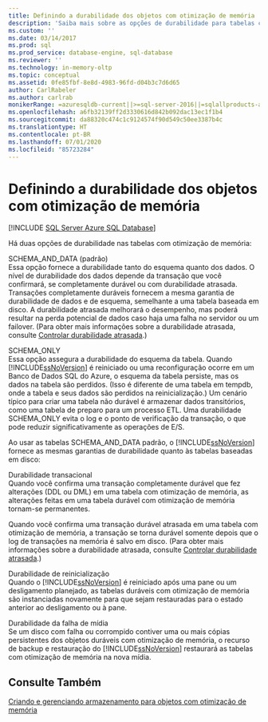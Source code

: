 ```yaml
---
title: Definindo a durabilidade dos objetos com otimização de memória | Microsoft Docs
description: 'Saiba mais sobre as opções de durabilidade para tabelas com otimização de memória no SQL Server: o SCHEMA_AND_DATA e o SCHEMA_ONLY padrão.'
ms.custom: ''
ms.date: 03/14/2017
ms.prod: sql
ms.prod_service: database-engine, sql-database
ms.reviewer: ''
ms.technology: in-memory-oltp
ms.topic: conceptual
ms.assetid: 0fe85fbf-8e8d-4983-96fd-d04b3c7d6d65
author: CarlRabeler
ms.author: carlrab
monikerRange: =azuresqldb-current||>=sql-server-2016||=sqlallproducts-allversions||>=sql-server-linux-2017||=azuresqldb-mi-current
ms.openlocfilehash: a6fb32139ff2d3330616d842b092dac13ec1f1b4
ms.sourcegitcommit: da88320c474c1c9124574f90d549c50ee3387b4c
ms.translationtype: HT
ms.contentlocale: pt-BR
ms.lasthandoff: 07/01/2020
ms.locfileid: "85723284"
---
```

# <a name="defining-durability-for-memory-optimized-objects"></a>Definindo a durabilidade dos objetos com otimização de memória
[!INCLUDE [SQL Server Azure SQL Database](../../includes/applies-to-version/sql-asdb.md)]

  Há duas opções de durabilidade nas tabelas com otimização de memória:  
  
 SCHEMA_AND_DATA (padrão)  
 Essa opção fornece a durabilidade tanto do esquema quanto dos dados. O nível de durabilidade dos dados depende da transação que você confirmará, se completamente durável ou com durabilidade atrasada. Transações completamente duráveis fornecem a mesma garantia de durabilidade de dados e de esquema, semelhante a uma tabela baseada em disco. A durabilidade atrasada melhorará o desempenho, mas poderá resultar na perda potencial de dados caso haja uma falha no servidor ou um failover. (Para obter mais informações sobre a durabilidade atrasada, consulte [Controlar durabilidade atrasada](../../relational-databases/logs/control-transaction-durability.md).)  
  
 SCHEMA_ONLY  
 Essa opção assegura a durabilidade do esquema da tabela. Quando [!INCLUDE[ssNoVersion](../../includes/ssnoversion-md.md)] é reiniciado ou uma reconfiguração ocorre em um Banco de Dados SQL do Azure, o esquema da tabela persiste, mas os dados na tabela são perdidos. (Isso é diferente de uma tabela em tempdb, onde a tabela e seus dados são perdidos na reinicialização.) Um cenário típico para criar uma tabela não durável é armazenar dados transitórios, como uma tabela de preparo para um processo ETL. Uma durabilidade SCHEMA_ONLY evita o log e o ponto de verificação da transação, o que pode reduzir significativamente as operações de E/S.  
  
 Ao usar as tabelas SCHEMA_AND_DATA padrão, o [!INCLUDE[ssNoVersion](../../includes/ssnoversion-md.md)] fornece as mesmas garantias de durabilidade quanto às tabelas baseadas em disco:  
  
 Durabilidade transacional  
 Quando você confirma uma transação completamente durável que fez alterações (DDL ou DML) em uma tabela com otimização de memória, as alterações feitas em uma tabela durável com otimização de memória tornam-se permanentes.  
  
 Quando você confirma uma transação durável atrasada em uma tabela com otimização de memória, a transação se torna durável somente depois que o log de transações na memória é salvo em disco. (Para obter mais informações sobre a durabilidade atrasada, consulte [Controlar durabilidade atrasada](../../relational-databases/logs/control-transaction-durability.md).)  
  
 Durabilidade de reinicialização  
 Quando o [!INCLUDE[ssNoVersion](../../includes/ssnoversion-md.md)] é reiniciado após uma pane ou um desligamento planejado, as tabelas duráveis com otimização de memória são instanciadas novamente para que sejam restauradas para o estado anterior ao desligamento ou à pane.  
  
 Durabilidade da falha de mídia  
 Se um disco com falha ou corrompido contiver uma ou mais cópias persistentes dos objetos duráveis com otimização de memória, o recurso de backup e restauração do [!INCLUDE[ssNoVersion](../../includes/ssnoversion-md.md)] restaurará as tabelas com otimização de memória na nova mídia.  
  
## <a name="see-also"></a>Consulte Também  
 [Criando e gerenciando armazenamento para objetos com otimização de memória](../../relational-databases/in-memory-oltp/creating-and-managing-storage-for-memory-optimized-objects.md)  
  
  
